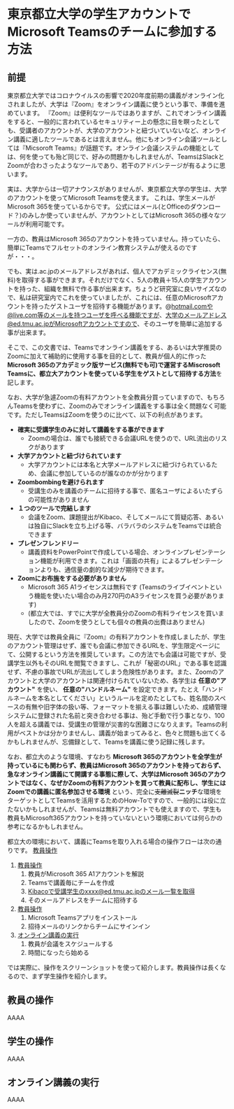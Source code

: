 # 東京都立大学の学生アカウントでMicrosoft Teamsのチームに参加する方法

## 前提

東京都立大学ではコロナウイルスの影響で2020年度前期の講義がオンライン化されましたが、大学は『Zoom』をオンライン講義に使うという事で、準備を進めています。
『Zoom』は便利なツールではありますが、これでオンライン講義をすると、一般的に言われているセキュリティー上の懸念に目を瞑ったとしても、受講者のアカウントが、大学のアカウントと紐づいていないなど、オンライン講義に適したツールであるとは言えません。他にもオンライン会議ツールとしては『Micsoroft Teams』が話題です。オンライン会議システムの機能としては、何を使っても殆ど同じで、好みの問題かもしれませんが、TeamsはSlackとZoomが合わさったようなツールであり、若干のアドバンテージが有るように思います。

実は、大学からは一切アナウンスがありませんが、東京都立大学の学生は、大学のアカウントを使ってMicrosoft Teamsを使えます。
これは、学生メールがMicrosoft 365を使っているからです。
公式にはメール(とOfficeのダウンロード？)のみしか使っていませんが、アカウントとしてはMicrosoft 365の様々なツールが利用可能です。

一方の、教員はMicrosoft 365のアカウントを持っていません。持っていたら、簡単にTeamsでフルセットのオンライン教育システムが使えるのですが・・・。

でも、実は.ac.jpのメールアドレスがあれば、個人でアカデミックライセンス(無料)を取得する事ができます。それだけでなく、5人の教員＋15人の学生アカウントを持った、組織を無料で作る事が出来ます。ちょうど研究室に良いサイズなので、私は研究室内でこれを使っていましたが、これには、任意のMicrosoftアカウントを持ったゲストユーザを招待する機能があります。@hotmail.comや@live.com等のメールを持つユーザを呼べる機能ですが、大学のメールアドレス@ed.tmu.ac.jpがMicrosoftアカウントですので、そのユーザを簡単に追加する事が出来ます。

そこで、この文書では、Teamsでオンライン講義をする、あるいは大学推奨のZoomに加えて補助的に使用する事を目的として、教員が個人的に作った**Microsoft 365のアカデミック版サービス(無料でも可)で運営するMiscrosoft Teamsに、都立大アカウントを使っている学生をゲストとして招待する方法**を記します。

なお、大学が急遽Zoomの有料アカウントを全教員分買っていますので、もちろんTeamsを使わずに、Zoomのみでオンライン講義をする事は全く問題なく可能です。ただしTeamsはZoomを使うのに比べて、以下の利点があります。

- **確実に受講学生のみに対して講義をする事ができます**
    - Zoomの場合は、誰でも接続できる会議URLを使うので、URL流出のリスクがあります
- **大学アカウントと紐づけられています**
    - 大学アカウントには本名と大学メールアドレスに紐づけられているため、会議に参加しているのが誰なのかが分かります
- **Zoombombingを避けられます**
    - 受講生のみを講義のチームに招待する事で、匿名ユーザによるいたずらの可能性がありません
- **１つのツールで完結します**
    - 会議をZoom、課題提出がKibaco、そしてメールにて質疑応答、あるいは独自にSlackを立ち上げる等、バラバラのシステムをTeamsでは統合できます
- **プレゼンフレンドリー**
    - 講義資料をPowerPointで作成している場合、オンラインプレゼンテーション機能が利用できます。これは「画面の共有」によるプレゼンテーションよりも、通信量の劇的な減少が期待できます。
- **Zoomにお布施をする必要がありません**
    - Microsoft 365 A1ライセンスは無料です (Teamsのライブイベントという機能を使いたい場合のみ月270円のA3ライセンスを買う必要があります)
    - (都立大では、すでに大学が全教員分のZoomの有料ライセンスを買いましたので、Zoomを使うとしても個々の教員の出費はありません)

現在、大学では教員全員に『Zoom』の有料アカウントを作成しましたが、学生のアカウント管理はせず、誰でも会議に参加できるURLを、学生限定ページにて、公開するという方法を推奨しています。この方法でも会議は可能ですが、受講学生以外もそのURLを閲覧できますし、これが「秘密のURL」である事を認識せず、不慮の事故でURLが流出してしまう危険性があります。また、Zoomのアカウントと大学のアカウントは関連付けられていないため、各学生は **任意の"アカウント"** を使い、 **任意の"ハンドルネーム"** を設定できます。たとえ「ハンドルネームを本名としてください」というルールを定めたとしても、姓名間のスペースの有無や旧字体の扱い等、フォーマットを揃える事は難しいため、成績管理システムに登録された名前と突き合わせる事は、殆ど手動で行う事となり、100人を超える講義では、受講生の管理が災害的な困難さになりえます。Teamsの利用がベストかは分かりませんし、講義が始まってみると、色々と問題も出てくるかもしれませんが、忘備録として、Teamsを講義に使う記録に残します。

なお、都立大のような環境、すなわち **Microsoft 365のアカウントを全学生が持っているにも関わらず、教員はMicrosoft 365のアカウントを持っておらず、急なオンライン講義にて開講する事態に際して、大学はMicrosoft 365のアカウントではなく、なぜかZoomの有料アカウントを買って教員に配布し、学生にはZoomでの講義に匿名参加させる環境** という、完全に<s>支離滅裂</s>**ニッチ**な環境をターゲットとしてTeamsを活用するためのHow-Toですので、一般的には役に立たないかもしれませんが、Teamsは無料アカウントでも使えますので、学生も教員もMicrosoft365アカウントを持っていないという環境においては何らかの参考になるかもしれません。

都立大の環境において、講義にTeamsを取り入れる場合の操作フローは次の通りです。 [教員操作](#user-content-教員の操作)

1. [教員操作](#教員の操作)
   1. 教員がMicrosoft 365 A1アカウントを解説
   1. Teamsで講義毎にチームを作成
   1. Kibacoで受講学生のxxxx@ed.tmu.ac.jpのメール一覧を取得
   1. そのメールアドレスをチームに招待する
1. [教員操作](#学生の操作)
   1. Microsoft Teamsアプリをインストール
   1. 招待メールのリンクからチームにサインイン
1. [オンライン講義の実行](#オンライン講義の実行)
   1. 教員が会議をスケジュールする
   1. 時間になったら始める
   
 では実際に、操作をスクリーンショットを使って紹介します。教員操作は長くなるので、まず学生操作を紹介します。

## 教員の操作 

AAAA

## 学生の操作

AAAA

## オンライン講義の実行

AAAA
